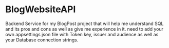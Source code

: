 # BlogWebsiteAPI
Backend Service for my BlogPost project that will help me understand SQL and its pros and cons as well as give me experience in it.
need to add your own appsettings json file with Token key, issuer and audience as well as your Database connection strings.
